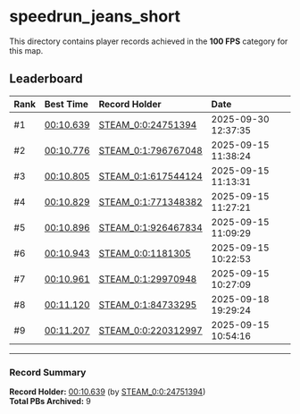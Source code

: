 # speedrun_jeans_short

This directory contains player records achieved in the **100 FPS** category for this map.

## Leaderboard

| Rank | Best Time | Record Holder | Date                |
| :--- | :-------- | :------------ | :------------------ |
| #1   | [00:10.639](./00010639_STEAM_0_0_24751394_20250930-123735.zip) | [STEAM_0:0:24751394](https://speedrun16.com/profile/STEAM_0:0:24751394)   | 2025-09-30 12:37:35 |
| #2   | [00:10.776](./00010776_STEAM_0_1_796767048_20250915-113824.zip) | [STEAM_0:1:796767048](https://speedrun16.com/profile/STEAM_0:1:796767048)   | 2025-09-15 11:38:24 |
| #3   | [00:10.805](./00010805_STEAM_0_1_617544124_20250915-111331.zip) | [STEAM_0:1:617544124](https://speedrun16.com/profile/STEAM_0:1:617544124)   | 2025-09-15 11:13:31 |
| #4   | [00:10.829](./00010829_STEAM_0_1_771348382_20250915-112721.zip) | [STEAM_0:1:771348382](https://speedrun16.com/profile/STEAM_0:1:771348382)   | 2025-09-15 11:27:21 |
| #5   | [00:10.896](./00010896_STEAM_0_1_926467834_20250915-110929.zip) | [STEAM_0:1:926467834](https://speedrun16.com/profile/STEAM_0:1:926467834)   | 2025-09-15 11:09:29 |
| #6   | [00:10.943](./00010943_STEAM_0_0_1181305_20250915-102253.zip) | [STEAM_0:0:1181305](https://speedrun16.com/profile/STEAM_0:0:1181305)   | 2025-09-15 10:22:53 |
| #7   | [00:10.961](./00010961_STEAM_0_1_29970948_20250915-102709.zip) | [STEAM_0:1:29970948](https://speedrun16.com/profile/STEAM_0:1:29970948)   | 2025-09-15 10:27:09 |
| #8   | [00:11.120](./00011120_STEAM_0_1_84733295_20250918-192924.zip) | [STEAM_0:1:84733295](https://speedrun16.com/profile/STEAM_0:1:84733295)   | 2025-09-18 19:29:24 |
| #9   | [00:11.207](./00011207_STEAM_0_0_220312997_20250915-105416.zip) | [STEAM_0:0:220312997](https://speedrun16.com/profile/STEAM_0:0:220312997)   | 2025-09-15 10:54:16 |

---

### Record Summary
**Record Holder:** [00:10.639](./00010639_STEAM_0_0_24751394_20250930-123735.zip) (by [STEAM_0:0:24751394](https://speedrun16.com/profile/STEAM_0:0:24751394))  
**Total PBs Archived:** 9